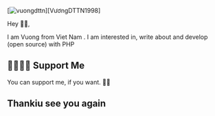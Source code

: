  [![vuongdttn](https://i.ibb.co/cQfg54D/screenshot-2.png)][VươngDTTN1998]

Hey 👋🏻,

I am Vuong from Viet Nam . I am interested in, write about and develop (open source) with PHP

## 🤜🏻🤛🏻 Support Me

You can support me, if you want. 🙏🏻

## Thankiu see you again
